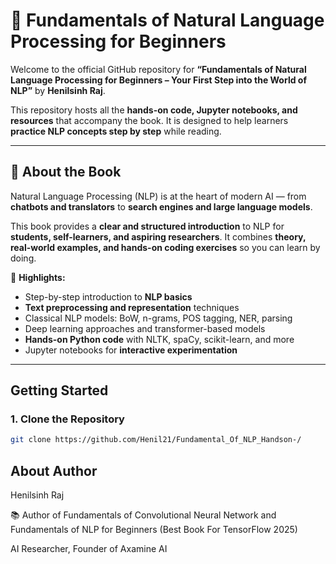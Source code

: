 # 📖 Fundamentals of Natural Language Processing for Beginners  

Welcome to the official GitHub repository for **“Fundamentals of Natural Language Processing for Beginners – Your First Step into the World of NLP”** by **Henilsinh Raj**.  

This repository hosts all the **hands-on code, Jupyter notebooks, and resources** that accompany the book. It is designed to help learners **practice NLP concepts step by step** while reading.  

---

## 🌟 About the Book  
Natural Language Processing (NLP) is at the heart of modern AI — from **chatbots and translators** to **search engines and large language models**.  

This book provides a **clear and structured introduction** to NLP for **students, self-learners, and aspiring researchers**. It combines **theory, real-world examples, and hands-on coding exercises** so you can learn by doing.  

📗 **Highlights:**  
- Step-by-step introduction to **NLP basics**  
- **Text preprocessing and representation** techniques  
- Classical NLP models: BoW, n-grams, POS tagging, NER, parsing  
- Deep learning approaches and transformer-based models  
- **Hands-on Python code** with NLTK, spaCy, scikit-learn, and more  
- Jupyter notebooks for **interactive experimentation**  

---

##  Getting Started  

### 1. Clone the Repository  
```bash
git clone https://github.com/Henil21/Fundamental_Of_NLP_Handson-/
```

## About Author 
Henilsinh Raj

📚 Author of Fundamentals of Convolutional Neural Network and Fundamentals of NLP for Beginners 
(Best Book For TensorFlow 2025)

 AI Researcher, Founder of Axamine AI
    
